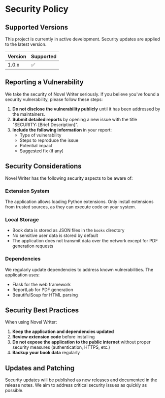 # Security Policy

## Supported Versions

This project is currently in active development. Security updates are applied to the latest version.

| Version | Supported          |
| ------- | ------------------ |
| 1.0.x   | :white_check_mark: |

## Reporting a Vulnerability

We take the security of Novel Writer seriously. If you believe you've found a security vulnerability, please follow these steps:

1. **Do not disclose the vulnerability publicly** until it has been addressed by the maintainers.
2. **Submit detailed reports** by opening a new issue with the title "SECURITY: [Brief Description]".
3. **Include the following information** in your report:
   - Type of vulnerability
   - Steps to reproduce the issue
   - Potential impact
   - Suggested fix (if any)

## Security Considerations

Novel Writer has the following security aspects to be aware of:

### Extension System
The application allows loading Python extensions. Only install extensions from trusted sources, as they can execute code on your system.

### Local Storage
- Book data is stored as JSON files in the `books` directory
- No sensitive user data is stored by default
- The application does not transmit data over the network except for PDF generation requests

### Dependencies
We regularly update dependencies to address known vulnerabilities. The application uses:
- Flask for the web framework
- ReportLab for PDF generation
- BeautifulSoup for HTML parsing

## Security Best Practices

When using Novel Writer:

1. **Keep the application and dependencies updated**
2. **Review extension code** before installing
3. **Do not expose the application to the public internet** without proper security measures (authentication, HTTPS, etc.)
4. **Backup your book data** regularly

## Updates and Patching

Security updates will be published as new releases and documented in the release notes. We aim to address critical security issues as quickly as possible.
